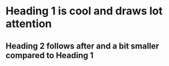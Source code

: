 # Heading 1 is cool and draws lot attention
## Heading 2 follows after and a bit smaller compared to Heading 1
